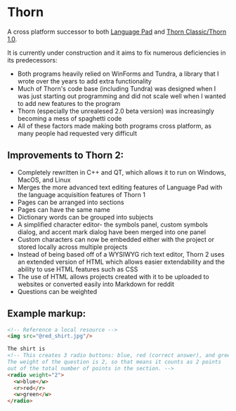 # Thorn
A cross platform successor to both [Language Pad](https://github.com/ianmartinez/Language-Pad) and [Thorn Classic/Thorn 1.0](https://github.com/ianmartinez/ThornClassic). 

It is currently under construction and it aims to fix numerous deficiencies in its predecessors:
  - Both programs heavily relied on WinForms and Tundra, a library that I wrote over the years to add extra functionality  
  - Much of Thorn's code base (including Tundra) was designed when I was just starting out programming and did not scale well when I wanted to add new features to the program
  - Thorn (especially the unrealesed 2.0 beta version) was increasingly becoming a mess of spaghetti code
  - All of these factors made making both programs cross platform, as many people had requested very difficult
  
## Improvements to Thorn 2:
  - Completely rewritten in C++ and QT, which allows it to run on Windows, MacOS, and Linux
  - Merges the more advanced text editing features of Language Pad with the language acquisition features of Thorn 1
  - Pages can be arranged into sections
  - Pages can have the same name
  - Dictionary words can be grouped into subjects
  - A simplified character editor- the symbols panel, custom symbols dialog, and accent mark dialog have been merged into one panel
  - Custom characters can now be embedded either with the project or stored locally across multiple projects
  - Instead of being based off of a WYSIWYG rich text editor, Thorn 2 uses an extended version of HTML which allows easier extendability and the ability to use HTML features such as CSS  
  - The use of HTML allows projects created with it to be uploaded to websites or converted easily into Markdown for reddit
  - Questions can be weighted 
  
## Example markup:
```html
<!-- Reference a local resource -->
<img src="@red_shirt.jpg"/>

The shirt is 
<!-- This creates 3 radio buttons: blue, red (correct answer), and green. 
The weight of the question is 2, so that means it counts as 2 points 
out of the total number of points in the section. -->
<radio weight="2"> 
  <w>blue</w> 
  <r>red</r> 
  <w>green</w> 
</radio>
```
